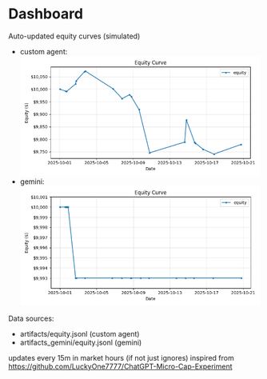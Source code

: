 # Dashboard

Auto-updated equity curves (simulated)

- custom agent: ![Equity Curve](artifacts/equity.png?v=df4271d)
- gemini: ![Equity Curve (Gemini)](artifacts_gemini/equity.png?v=df4271d)

Data sources:
- artifacts/equity.jsonl (custom agent)
- artifacts_gemini/equity.jsonl (gemini)

updates every 15m in market hours (if not just ignores)
inspired from https://github.com/LuckyOne7777/ChatGPT-Micro-Cap-Experiment